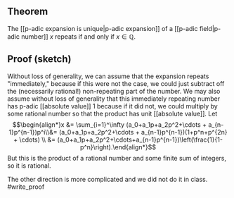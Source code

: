 ## Theorem
The [[p-adic expansion is unique|p-adic expansion]] of a [[p-adic field|p-adic number]] $x$ repeats if and only if $x\in\mathbb Q$.
## Proof (sketch)
Without loss of generality, we can assume that the expansion repeats "immediately," because if this were not the case, we could just subtract off the (necessarily rational!) non-repeating part of the number. We may also assume without loss of generality that this immediately repeating number has p-adic [[absolute value]] $1$ because if it did not, we could multiply by some rational number so that the product has unit [[absolute value]]. Let $$\begin{align*}x &= \sum_{i=1}^\infty (a_0+a_1p+a_2p^2+\cdots + a_{n-1}p^{n-1})p^i\\&= (a_0+a_1p+a_2p^2+\cdots + a_{n-1}p^{n-1})(1+p^n+p^{2n} + \cdots) \\ &= (a_0+a_1p+a_2p^2+\cdots+a_{n-1}p^{n-1})\left(\frac{1}{1-p^n}\right).\end{align*}$$
But this is the product of a rational number and some finite sum of integers, so it is rational.

The other direction is more complicated and we did not do it in class. #write_proof 
